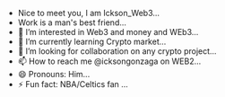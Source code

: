 - Nice to meet you, I am Ickson_Web3...
- Work is a man's best friend...
- 👀 I’m interested in Web3 and money and WEb3...
- 🌱 I’m currently learning Crypto market...
- 💞️ I’m looking for collaboration on any crypto project...
- 📫 How to reach me @icksongonzaga on WEB2...
- 😄 Pronouns: Him...
- ⚡ Fun fact: NBA/Celtics fan ...

<!---
Hunter3407/Hunter3407 is a ✨ special ✨ repository because its `README.md` (this file) appears on your GitHub profile.
You can click the Preview link to take a look at your changes.
--->
